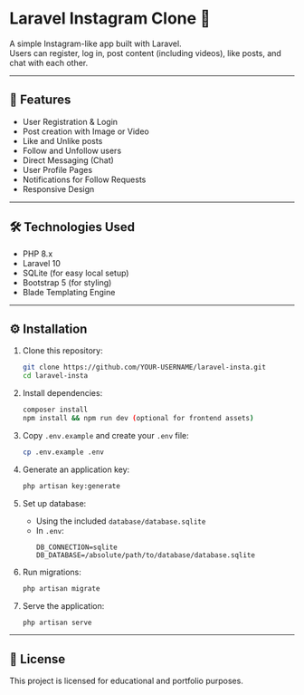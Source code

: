 # Laravel Instagram Clone 📸

A simple Instagram-like app built with Laravel.  
Users can register, log in, post content (including videos), like posts, and chat with each other.

---

## 🚀 Features
- User Registration & Login
- Post creation with Image or Video
- Like and Unlike posts
- Follow and Unfollow users
- Direct Messaging (Chat)
- User Profile Pages
- Notifications for Follow Requests
- Responsive Design

---

## 🛠️ Technologies Used
- PHP 8.x
- Laravel 10
- SQLite (for easy local setup)
- Bootstrap 5 (for styling)
- Blade Templating Engine

---

## ⚙️ Installation
1. Clone this repository:
    ```bash
    git clone https://github.com/YOUR-USERNAME/laravel-insta.git
    cd laravel-insta
    ```
2. Install dependencies:
    ```bash
    composer install
    npm install && npm run dev (optional for frontend assets)
    ```
3. Copy `.env.example` and create your `.env` file:
    ```bash
    cp .env.example .env
    ```
4. Generate an application key:
    ```bash
    php artisan key:generate
    ```
5. Set up database:
    - Using the included `database/database.sqlite`
    - In `.env`:
        ```
        DB_CONNECTION=sqlite
        DB_DATABASE=/absolute/path/to/database/database.sqlite
        ```

6. Run migrations:
    ```bash
    php artisan migrate
    ```

7. Serve the application:
    ```bash
    php artisan serve
    ```

---

## 📄 License
This project is licensed for educational and portfolio purposes.
